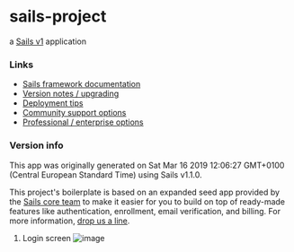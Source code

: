# sails-project

a [Sails v1](https://sailsjs.com) application


### Links

+ [Sails framework documentation](https://sailsjs.com/get-started)
+ [Version notes / upgrading](https://sailsjs.com/documentation/upgrading)
+ [Deployment tips](https://sailsjs.com/documentation/concepts/deployment)
+ [Community support options](https://sailsjs.com/support)
+ [Professional / enterprise options](https://sailsjs.com/enterprise)


### Version info

This app was originally generated on Sat Mar 16 2019 12:06:27 GMT+0100 (Central European Standard Time) using Sails v1.1.0.

<!-- Internally, Sails used [`sails-generate@1.16.6`](https://github.com/balderdashy/sails-generate/tree/v1.16.6/lib/core-generators/new). -->


This project's boilerplate is based on an expanded seed app provided by the [Sails core team](https://sailsjs.com/about) to make it easier for you to build on top of ready-made features like authentication, enrollment, email verification, and billing.  For more information, [drop us a line](https://sailsjs.com/support).

1. Login screen
![image](https://previews.dropbox.com/p/thumb/AAaCpusMe088M7ffCxlRNKrS8iURWsm65TQy5rOBzT6YQG37TXw-oxEwKDCqNSIRAfsSAfiMaRpZ-9kJmoF5JRhl0mhePGo8E_oOvCIeEYvPZe9Yw-HYcXnP0WfoYMQZp2GBQ6YOI2fyy81J1KI99rpVQEh6jbobRlc0tI5uk5ZOT8Db9ht7J3oYcFyEx0eL1H8E07jevQsUCVbIMDfnhBxCUIKwuaWK9iFRi_3eSkkwyz5dkR-uBGXFsUfEmKtf8tzBkf0vTwnp6j663GcLmtKiIdjeNkXHw34XUZS8gLfoI0msrC1teqqpBq5hFjxwQs0epdsLEM4CXUhHFvmgkKFR/p.jpeg?fv_content=true&size_mode=5)


<!--
Note:  Generators are usually run using the globally-installed `sails` CLI (command-line interface).  This CLI version is _environment-specific_ rather than app-specific, thus over time, as a project's dependencies are upgraded or the project is worked on by different developers on different computers using different versions of Node.js, the Sails dependency in its package.json file may differ from the globally-installed Sails CLI release it was originally generated with.  (Be sure to always check out the relevant [upgrading guides](https://sailsjs.com/upgrading) before upgrading the version of Sails used by your app.  If you're stuck, [get help here](https://sailsjs.com/support).)
-->

